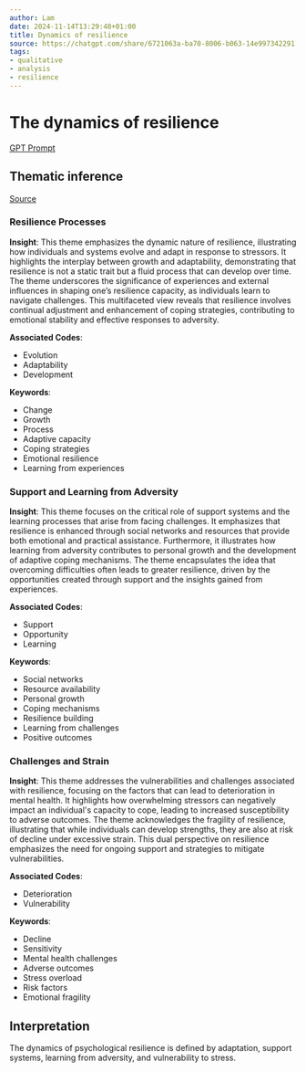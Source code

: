 ```yaml
---
author: Lam
date: 2024-11-14T13:29:48+01:00
title: Dynamics of resilience
source: https://chatgpt.com/share/6721063a-ba70-8006-b063-14e997342291
tags:
- qualitative
- analysis
- resilience
---
```


# The dynamics of resilience

[GPT Prompt](Projects/prompt-for-GPT-based-thematic-analysis.md)

## Thematic inference

[Source](https://chatgpt.com/share/6721063a-ba70-8006-b063-14e997342291)

### Resilience Processes

**Insight**: This theme emphasizes the dynamic nature of resilience, illustrating how individuals and systems evolve and adapt in response to stressors. It highlights the interplay between growth and adaptability, demonstrating that resilience is not a static trait but a fluid process that can develop over time. The theme underscores the significance of experiences and external influences in shaping one’s resilience capacity, as individuals learn to navigate challenges. This multifaceted view reveals that resilience involves continual adjustment and enhancement of coping strategies, contributing to emotional stability and effective responses to adversity.

**Associated Codes**:
- Evolution
- Adaptability
- Development

**Keywords**:
- Change
- Growth
- Process
- Adaptive capacity
- Coping strategies
- Emotional resilience
- Learning from experiences

### Support and Learning from Adversity

**Insight**: This theme focuses on the critical role of support systems and the learning processes that arise from facing challenges. It emphasizes that resilience is enhanced through social networks and resources that provide both emotional and practical assistance. Furthermore, it illustrates how learning from adversity contributes to personal growth and the development of adaptive coping mechanisms. The theme encapsulates the idea that overcoming difficulties often leads to greater resilience, driven by the opportunities created through support and the insights gained from experiences.

**Associated Codes**:
- Support
- Opportunity
- Learning

**Keywords**:
- Social networks
- Resource availability
- Personal growth
- Coping mechanisms
- Resilience building
- Learning from challenges
- Positive outcomes

### Challenges and Strain

**Insight**: This theme addresses the vulnerabilities and challenges associated with resilience, focusing on the factors that can lead to deterioration in mental health. It highlights how overwhelming stressors can negatively impact an individual's capacity to cope, leading to increased susceptibility to adverse outcomes. The theme acknowledges the fragility of resilience, illustrating that while individuals can develop strengths, they are also at risk of decline under excessive strain. This dual perspective on resilience emphasizes the need for ongoing support and strategies to mitigate vulnerabilities.

**Associated Codes**:
- Deterioration
- Vulnerability

**Keywords**:
- Decline
- Sensitivity
- Mental health challenges
- Adverse outcomes
- Stress overload
- Risk factors
- Emotional fragility

## Interpretation

The dynamics of psychological resilience is defined by adaptation, support systems, learning from adversity, and vulnerability to stress.

